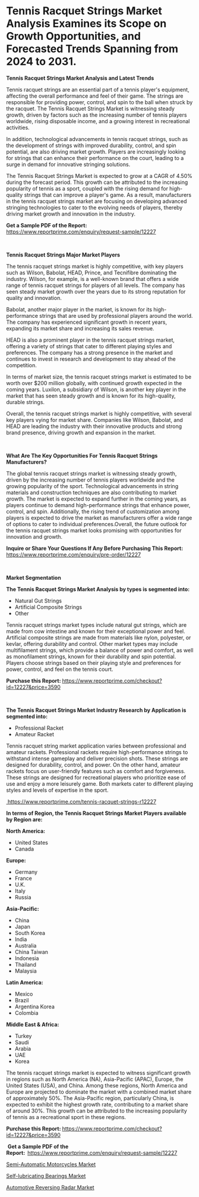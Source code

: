 <p><h1>Tennis Racquet Strings Market Analysis Examines its Scope on Growth Opportunities, and Forecasted Trends Spanning from 2024 to 2031.</h1></p><p><strong>Tennis Racquet Strings Market Analysis and Latest Trends</strong></p>
<p><p>Tennis racquet strings are an essential part of a tennis player's equipment, affecting the overall performance and feel of their game. The strings are responsible for providing power, control, and spin to the ball when struck by the racquet. The Tennis Racquet Strings Market is witnessing steady growth, driven by factors such as the increasing number of tennis players worldwide, rising disposable income, and a growing interest in recreational activities.</p><p>In addition, technological advancements in tennis racquet strings, such as the development of strings with improved durability, control, and spin potential, are also driving market growth. Players are increasingly looking for strings that can enhance their performance on the court, leading to a surge in demand for innovative stringing solutions.</p><p>The Tennis Racquet Strings Market is expected to grow at a CAGR of 4.50% during the forecast period. This growth can be attributed to the increasing popularity of tennis as a sport, coupled with the rising demand for high-quality strings that can improve a player's game. As a result, manufacturers in the tennis racquet strings market are focusing on developing advanced stringing technologies to cater to the evolving needs of players, thereby driving market growth and innovation in the industry.</p></p>
<p><strong>Get a Sample PDF of the Report:&nbsp;</strong> <a href="https://www.reportprime.com/enquiry/request-sample/12227">https://www.reportprime.com/enquiry/request-sample/12227</a></p>
<p>&nbsp;</p>
<p><strong>Tennis Racquet Strings Major Market Players</strong></p>
<p><p>The tennis racquet strings market is highly competitive, with key players such as Wilson, Babolat, HEAD, Prince, and Tecnifibre dominating the industry. Wilson, for example, is a well-known brand that offers a wide range of tennis racquet strings for players of all levels. The company has seen steady market growth over the years due to its strong reputation for quality and innovation.</p><p>Babolat, another major player in the market, is known for its high-performance strings that are used by professional players around the world. The company has experienced significant growth in recent years, expanding its market share and increasing its sales revenue.</p><p>HEAD is also a prominent player in the tennis racquet strings market, offering a variety of strings that cater to different playing styles and preferences. The company has a strong presence in the market and continues to invest in research and development to stay ahead of the competition.</p><p>In terms of market size, the tennis racquet strings market is estimated to be worth over $200 million globally, with continued growth expected in the coming years. Luxilon, a subsidiary of Wilson, is another key player in the market that has seen steady growth and is known for its high-quality, durable strings.</p><p>Overall, the tennis racquet strings market is highly competitive, with several key players vying for market share. Companies like Wilson, Babolat, and HEAD are leading the industry with their innovative products and strong brand presence, driving growth and expansion in the market.</p></p>
<p>&nbsp;</p>
<p><strong>What Are The Key Opportunities For Tennis Racquet Strings Manufacturers?</strong></p>
<p><p>The global tennis racquet strings market is witnessing steady growth, driven by the increasing number of tennis players worldwide and the growing popularity of the sport. Technological advancements in string materials and construction techniques are also contributing to market growth. The market is expected to expand further in the coming years, as players continue to demand high-performance strings that enhance power, control, and spin. Additionally, the rising trend of customization among players is expected to drive the market as manufacturers offer a wide range of options to cater to individual preferences.Overall, the future outlook for the tennis racquet strings market looks promising with opportunities for innovation and growth.</p></p>
<p><strong>Inquire or Share Your Questions If Any Before Purchasing This Report:</strong> <a href="https://www.reportprime.com/enquiry/pre-order/12227">https://www.reportprime.com/enquiry/pre-order/12227</a></p>
<p>&nbsp;</p>
<p><strong>Market Segmentation</strong></p>
<p><strong>The Tennis Racquet Strings Market Analysis by types is segmented into:</strong></p>
<p><ul><li>Natural Gut Strings</li><li>Artificial Composite Strings</li><li>Other</li></ul></p>
<p><p>Tennis racquet strings market types include natural gut strings, which are made from cow intestine and known for their exceptional power and feel. Artificial composite strings are made from materials like nylon, polyester, or kevlar, offering durability and control. Other market types may include multifilament strings, which provide a balance of power and comfort, as well as monofilament strings, known for their durability and spin potential. Players choose strings based on their playing style and preferences for power, control, and feel on the tennis court.</p></p>
<p><strong>Purchase this Report:&nbsp;</strong><a href="https://www.reportprime.com/checkout?id=12227&price=3590">https://www.reportprime.com/checkout?id=12227&price=3590</a></p>
<p>&nbsp;</p>
<p><strong>The Tennis Racquet Strings Market Industry Research by Application is segmented into:</strong></p>
<p><ul><li>Professional Racket</li><li>Amateur Racket</li></ul></p>
<p><p>Tennis racquet string market application varies between professional and amateur rackets. Professional rackets require high-performance strings to withstand intense gameplay and deliver precision shots. These strings are designed for durability, control, and power. On the other hand, amateur rackets focus on user-friendly features such as comfort and forgiveness. These strings are designed for recreational players who prioritize ease of use and enjoy a more leisurely game. Both markets cater to different playing styles and levels of expertise in the sport.</p></p>
<p><a href="https://www.reportprime.com/tennis-racquet-strings-r12227">&nbsp;https://www.reportprime.com/tennis-racquet-strings-r12227</a></p>
<p><strong>In terms of Region, the Tennis Racquet Strings Market Players available by Region are:</strong></p>
<p>
    <p> <strong> North America: </strong>
        <ul>
            <li>United States</li>
            <li>Canada</li>
        </ul>
        </p> 
    <p> <strong> Europe: </strong>
        <ul>
            <li>Germany</li>
            <li>France</li>
            <li>U.K.</li>
            <li>Italy</li>
            <li>Russia</li>
        </ul>
        </p> 
    <p> <strong> Asia-Pacific: </strong>
        <ul>
            <li>China</li>
            <li>Japan</li>
            <li>South Korea</li>
            <li>India</li>
            <li>Australia</li>
            <li>China Taiwan</li>
            <li>Indonesia</li>
            <li>Thailand</li>
            <li>Malaysia</li>
        </ul>
        </p> 
    <p> <strong> Latin America: </strong>
        <ul>
            <li>Mexico</li>
            <li>Brazil</li>
            <li>Argentina Korea</li>
            <li>Colombia</li>
        </ul>
        </p> 
    <p> <strong> Middle East & Africa: </strong>
        <ul>
            <li>Turkey</li>
            <li>Saudi</li>
            <li>Arabia</li>
            <li>UAE</li>
            <li>Korea</li>
        </ul>
    </p>
    </p>
<p><p>The tennis racquet strings market is expected to witness significant growth in regions such as North America (NA), Asia-Pacific (APAC), Europe, the United States (USA), and China. Among these regions, North America and Europe are projected to dominate the market with a combined market share of approximately 50%. The Asia-Pacific region, particularly China, is expected to exhibit the highest growth rate, contributing to a market share of around 30%. This growth can be attributed to the increasing popularity of tennis as a recreational sport in these regions.</p></p>
<p><strong>Purchase this Report: </strong><a href="https://www.reportprime.com/checkout?id=12227&price=3590">https://www.reportprime.com/checkout?id=12227&price=3590</a></p>
<p>&nbsp;<strong>Get a Sample PDF of the Report:&nbsp;&nbsp;</strong><a href="https://www.reportprime.com/enquiry/request-sample/12227">https://www.reportprime.com/enquiry/request-sample/12227</a></p>
<p><strong></strong></p>
<p><p><a href="https://www.linkedin.com/pulse/analyzing-semi-automatic-motorcycles-market-global-industry-g2hqe">Semi-Automatic Motorcycles Market</a></p><p><a href="https://www.linkedin.com/pulse/self-lubricating-bearings-market-competitive-analysis-trends-h6a6f">Self-lubricating Bearings Market</a></p><p><a href="https://www.linkedin.com/pulse/automotive-reversing-radar-market-size-trends-growth-outlook-nbdle">Automotive Reversing Radar Market</a></p></p>